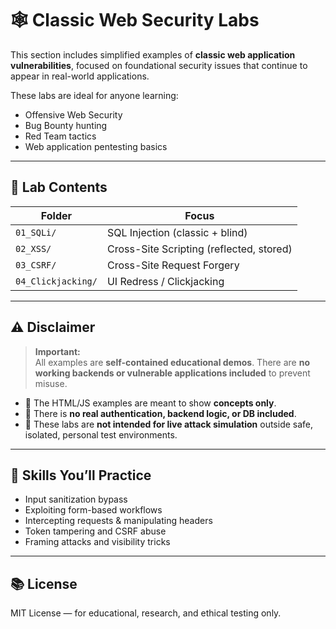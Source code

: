 # 🕸️ Classic Web Security Labs

This section includes simplified examples of **classic web application vulnerabilities**, focused on foundational security issues that continue to appear in real-world applications.

These labs are ideal for anyone learning:
- Offensive Web Security
- Bug Bounty hunting
- Red Team tactics
- Web application pentesting basics

---

## 📁 Lab Contents

| Folder                  | Focus                             |
|-------------------------|------------------------------------|
| `01_SQLi/`              | SQL Injection (classic + blind)   |
| `02_XSS/`               | Cross-Site Scripting (reflected, stored) |
| `03_CSRF/`              | Cross-Site Request Forgery         |
| `04_Clickjacking/`      | UI Redress / Clickjacking          |

---

## ⚠️ Disclaimer

> **Important:**  
All examples are **self-contained educational demos**. There are **no working backends or vulnerable applications included** to prevent misuse.

- 🧪 The HTML/JS examples are meant to show **concepts only**.
- 🔐 There is **no real authentication, backend logic, or DB included**.
- 🧱 These labs are **not intended for live attack simulation** outside safe, isolated, personal test environments.

---

## 🧠 Skills You’ll Practice

- Input sanitization bypass
- Exploiting form-based workflows
- Intercepting requests & manipulating headers
- Token tampering and CSRF abuse
- Framing attacks and visibility tricks

---

## 📚 License

MIT License — for educational, research, and ethical testing only.